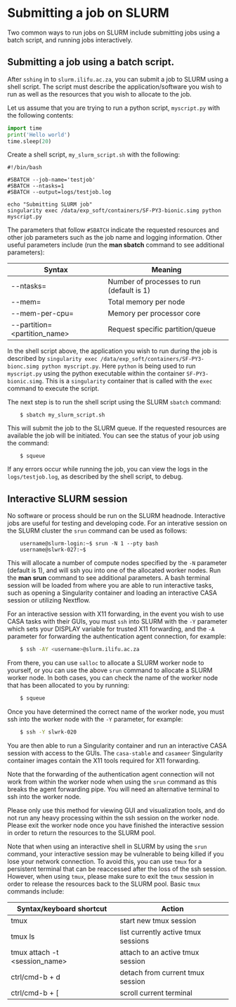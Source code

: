 # Submitting a job on SLURM

Two common ways to run jobs on SLURM include submitting jobs using a batch script, and running jobs interactively.

## Submitting a job using a batch script.

After `sshing` in to `slurm.ilifu.ac.za`, you can submit a job to SLURM using a shell script. The script must describe the application/software you wish to run as well as the resources that you wish to allocate to the job.

Let us assume that you are trying to run a python script, `myscript.py` with the following contents:

```python
import time
print('Hello world')
time.sleep(20)
```

Create a shell script, `my_slurm_script.sh` with the following:

```shell
#!/bin/bash

#SBATCH --job-name='testjob'
#SBATCH --ntasks=1
#SBATCH --output=logs/testjob.log

echo "Submitting SLURM job"
singularity exec /data/exp_soft/containers/SF-PY3-bionic.simg python myscript.py
```

The parameters that follow `#SBATCH` indicate the requested resources and other job parameters such as the job name and logging information. Other useful parameters include (run the  **man sbatch** command to see additional parameters):

| Syntax                      | Meaning                                   | 
|-----------------------------|-------------------------------------------|
| --ntasks=<number>           | Number of processes to run (default is 1) | 
| --mem=<number>              | Total memory per node                     | 
| --mem-per-cpu=<number>      | Memory per processor core                 | 
| --partition=<partition_name>| Request specific partition/queue          | 

In the shell script above, the application you wish to run during the job is described by `singularity exec /data/exp_soft/containers/SF-PY3-bionc.simg python myscript.py`. Here `python` is being used to run `myscript.py` using the python executable within the container `SF-PY3-bionic.simg`. This is a `singularity` container that is called with the `exec` command to execute the script.

The next step is to run the shell script using the SLURM `sbatch` command:

```shell
	$ sbatch my_slurm_script.sh 
```

This will submit the job to the SLURM queue. If the requested resources are available the job will be initiated. You can see the status of your job using the command:

```shell
	$ squeue
```

If any errors occur while running the job, you can view the logs in the `logs/testjob.log`, as described by the shell script, to debug.

## Interactive SLURM session

No software or process should be run on the SLURM headnode. Interactive jobs are useful for testing and developing code. For an interative session on the SLURM cluster the `srun` command can be used as follows:

```shell
	username@slurm-login:~$ srun -N 1 --pty bash
	username@slwrk-027:~$
```

This will allocate a number of compute nodes specified by the `-N` parameter (default is 1), and will ssh you into one of the allocated worker nodes. Run the **man srun** command to see additional parameters.  A bash terminal session will be loaded from where you are able to run interactive tasks, such as opening a Singularity container and loading an interactive CASA session or utilizing Nextflow.

For an interactive session with X11 forwarding, in the event you wish to use CASA tasks with their GUIs, you must `ssh` into SLURM with the `-Y` parameter which sets your DISPLAY variable for trusted X11 forwarding, and the `-A` parameter for forwarding the authentication agent connection, for example:

```bash
	$ ssh -AY <username>@slurm.ilifu.ac.za
```

From there, you can use `salloc` to allocate a SLURM worker node to yourself, or you can use the above `srun` command to allocate a SLURM worker node. In both cases, you can check the name of the worker node that has been allocated to you by running:

```bash
	$ squeue
```

Once you have determined the correct name of the worker node, you must ssh into the worker node with the `-Y` parameter, for example:

```bash
	$ ssh -Y slwrk-020
```

You are then able to run a Singularity container and run an interactive CASA session with access to the GUIs. The `casa-stable` and `casameer` Singularity container images contain the X11 tools required for X11 forwarding.

Note that the forwarding of the authentication agent connection will not work from within the worker node when using the `srun` command as this breaks the agent forwarding pipe. You will need an alternative terminal to ssh into the worker node.

Please only use this method for viewing GUI and visualization tools, and do not run any heavy processing within the ssh session on the worker node. Please exit the worker node once you have finished the interactive session in order to return the resources to the SLURM pool.

Note that when using an interactive shell in SLURM by using the `srun` command, your interactive session may be vulnerable to being killed if you lose your network connection. To avoid this, you can use `tmux` for a persistent terminal that can be reaccessed after the loss of the ssh session. However, when using `tmux`, please make sure to exit the `tmux` session in order to release the resources back to the SLURM pool. Basic `tmux` commands include: 

| Syntax/keyboard shortcut      | Action                                    | 
|-------------------------------|-------------------------------------------|
| tmux                          | start new tmux session                    | 
| tmux ls                       | list currently active tmux sessions       | 
| tmux attach -t <session_name> | attach to an active tmux session          | 
| ctrl/cmd-b + d                | detach from current tmux session          | 
| ctrl/cmd-b + [                | scroll current terminal                   |


